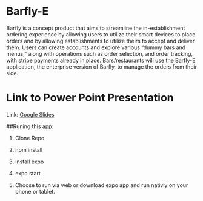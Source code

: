 # Barfly-E

Barfly is a concept product that aims to streamline the in-establishment ordering experience by allowing users to utilize their smart devices to place orders and by allowing establishments to utilize theirs to accept and deliver them. Users can create accounts and explore various “dummy bars and menus,” along with operations such as order selection, and order tracking, with stripe payments already in place. Bars/restaurants will use the Barfly-E application, the enterprise version of Barfly, to manage the orders from their side. 

# Link to Power Point Presentation

Link: [Google Slides](https://docs.google.com/presentation/d/1orIn91mQQeR2Z5QpG8kqJCXODt1Qd2yw5OjM4uBw9Wg/edit?usp=sharing)

##Runing this app:

1) Clone Repo

2) npm install

3) install expo

4) expo start

5) Choose to run via web or download expo app and run nativly on your phone or tablet.
